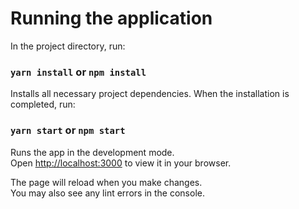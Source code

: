 # Running the application

In the project directory, run:

### `yarn install` or `npm install`

Installs all necessary project dependencies. When the installation is completed, run:

### `yarn start` or `npm start`

Runs the app in the development mode.\
Open [http://localhost:3000](http://localhost:3000) to view it in your browser.

The page will reload when you make changes.\
You may also see any lint errors in the console.
